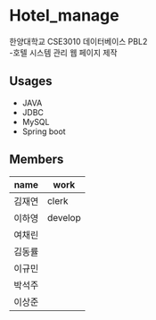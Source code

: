 # Hotel_manage

한양대학교 CSE3010 데이터베이스 PBL2</br>
-호텔 시스템 관리 웹 페이지 제작

## Usages
- JAVA
- JDBC
- MySQL
- Spring boot

## Members
|name|work|
|----|----|
|김재연|clerk|
|이하영|develop|
|여채린|    |
|김동률|    |
|이규민|    |
|박석주|    |
|이상준|    |
